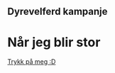 ## Dyrevelferd kampanje

# Når jeg blir stor
 
[Trykk på meg :D](https://marraleks.github.io/Naar_Jeg_Blir_Stor/)

